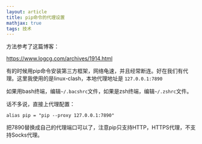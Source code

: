 ```yaml
---
layout: article
title: pip命令的代理设置
mathjax: true
tags: 技术
---
```



方法参考了这篇博客：

https://www.logcg.com/archives/1914.html

有的时候用pip命令安装第三方框架，网络龟速，并且经常断连。好在我们有代理。这里我使用的是linux-clash，本地代理地址是 `127.0.0.1:7890`

如果用bash终端，编辑`~/.bacshrc`文件，如果是zsh终端，编辑`~/.zshrc`文件。

话不多说，直接上代理配置：

```shell
alias pip = "pip --proxy 127.0.0.1:7890"
```
把7890替换成自己的代理端口可以了，注意pip只支持HTTP，HTTPS代理，不支持Socks代理。
